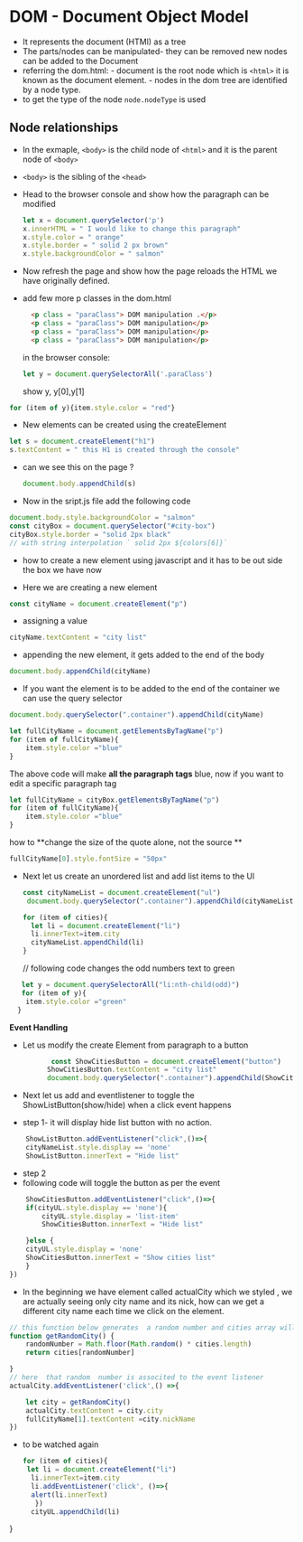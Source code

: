 # DOM - Document Object Model

- It represents the  document (HTMl) as a tree
- The parts/nodes  can be manipulated- they can be removed new nodes can be added to the Document
- referring the dom.html:
            - document is the root node which is ```<html>``` it is  known as the document element.
            - nodes in the dom tree are identified by a node type.
- to get the type of the node ```node.nodeType``` is used

## Node relationships

- In the exmaple, ```<body>``` is the child node of ```<html>``` and it is the parent node of ```<body>```

- ```<body>``` is the sibling of the ```<head>```
- Head to the browser console and show how  the  paragraph can be modified
  
  ``` Javascript
  let x = document.querySelector('p')
  x.innerHTML = " I would like to change this paragraph"
  x.style.color = " orange"
  x.style.border = " solid 2 px brown"
  x.style.backgroundColor = " salmon"
  ```

- Now refresh the page and show how the page reloads the HTML we  have originally defined.

- add few more p classes in the dom.html

  ```HTML
    <p class = "paraClass"> DOM manipulation .</p>
    <p class = "paraClass"> DOM manipulation</p>
    <p class = "paraClass"> DOM manipulation</p>
    <p class = "paraClass"> DOM manipulation</p>
    ```

    in the browser console:

    ```Javascript
    let y = document.querySelectorAll('.paraClass')
    ```

    show y, y[0],y[1]

```javascript
for (item of y){item.style.color = "red"}
```

- New elements can be created using the createElement
  
```javascript
let s = document.createElement("h1")
s.textContent = " this H1 is created through the console"
```

- can we see this on the page ?
  
  ```javascript
  document.body.appendChild(s)
  ```

- Now in the sript.js file add the following code
  
```javascript
document.body.style.backgroundColor = "salmon"
const cityBox = document.querySelector("#city-box") 
cityBox.style.border = "solid 2px black"
// with string interpolation ` solid 2px ${colors[6]}`
```

- how to create a new element using javascript and it has to be out side the box we have now
  
- Here we are creating a new element
  
```javascript
const cityName = document.createElement("p")
```

- assigning a value
  
```javascript
cityName.textContent = "city list"
```

- appending the new element, it gets added to the end of the body
  
```javascript
document.body.appendChild(cityName)
```

- If you want the element is to be added to the end of the container we can use the query selector

```javascript
document.body.querySelector(".container").appendChild(cityName)
```

```javascript
let fullCityName = document.getElementsByTagName("p")
for (item of fullCityName){
    item.style.color ="blue"
}
```

The above code  will make **all the paragraph tags** blue, now if you want to  edit  a specific paragraph tag

```javascript
let fullCityName = cityBox.getElementsByTagName("p")
for (item of fullCityName){
    item.style.color ="blue"
}
```

how to **change the size of the quote alone, not the source
**

```javascript
fullCityName[0].style.fontSize = "50px"
```

- Next let us create an unordered list and add list items to the Ul
  
  ```javascript
  const cityNameList = document.createElement("ul")
   document.body.querySelector(".container").appendChild(cityNameList)

  for (item of cities){
    let li = document.createElement("li")
    li.innerText=item.city
    cityNameList.appendChild(li)
  }
  ```

  // following code changes the odd numbers text to green

```javascript
   let y = document.querySelectorAll("li:nth-child(odd)")
   for (item of y){
    item.style.color ="green"
  }

```

**Event Handling**

- Let us modify the create Element from paragraph to a button
  
  ```javascript
         const ShowCitiesButton = document.createElement("button")
        ShowCitiesButton.textContent = "city list"
        document.body.querySelector(".container").appendChild(ShowCitiesButton)
    ```

- Next let us add and eventlistener to toggle the ShowListButton(show/hide) when a click event happens
- step 1- it will display hide list button with no action.

```javascript
    ShowListButton.addEventListener("click",()=>{
    cityNameList.style.display == 'none'
    ShowListButton.innerText = "Hide list"
```

- step 2
- following code will toggle the button as per the event

```javascript
    ShowCitiesButton.addEventListener("click",()=>{
    if(cityUL.style.display == 'none'){
        cityUL.style.display = 'list-item'
        ShowCitiesButton.innerText = "Hide list"

    }else {
    cityUL.style.display = 'none'
    ShowCitiesButton.innerText = "Show cities list"
    }
})
```

- In the beginning we have element called actualCity which we styled , we are actually seeing only city name and its nick, how can we  get  a different city name each time we click on the element.

```javascript
// this function below generates  a random number and cities array will use that number
function getRandomCity() {
    randomNumber = Math.floor(Math.random() * cities.length)
    return cities[randomNumber]

}
// here  that random  number is associted to the event listener 
actualCity.addEventListener('click',() =>{

    let city = getRandomCity()
    actualCity.textContent = city.city
    fullCityName[1].textContent =city.nickName
})
```

- to be watched again
  
  ```javascript
  for (item of cities){
   let li = document.createElement("li")
    li.innerText=item.city
    li.addEventListener('click', ()=>{
    alert(li.innerText)
     })
    cityUL.appendChild(li)

}
```
